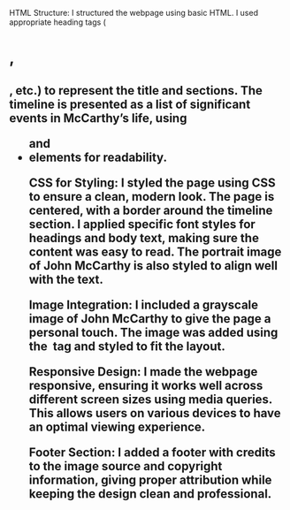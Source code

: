 

HTML Structure:
I structured the webpage using basic HTML. I used appropriate heading tags (<h1>, <h2>, etc.) to represent the title and sections. The timeline is presented as a list of significant events in McCarthy’s life, using <ul> and <li> elements for readability.

CSS for Styling:
I styled the page using CSS to ensure a clean, modern look. The page is centered, with a border around the timeline section. I applied specific font styles for headings and body text, making sure the content was easy to read. The portrait image of John McCarthy is also styled to align well with the text.

Image Integration:
I included a grayscale image of John McCarthy to give the page a personal touch. The image was added using the <img> tag and styled to fit the layout.

Responsive Design:
I made the webpage responsive, ensuring it works well across different screen sizes using media queries. This allows users on various devices to have an optimal viewing experience.

Footer Section:
I added a footer with credits to the image source and copyright information, giving proper attribution while keeping the design clean and professional.
